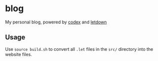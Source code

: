 # blog

My personal blog, powered by [codex](https://github.com/htogta/codex) and 
[letdown](https://github.com/htogta/letdown)

## Usage

Use `source build.sh` to convert all `.let` files in the `src/` directory into
the website files.
